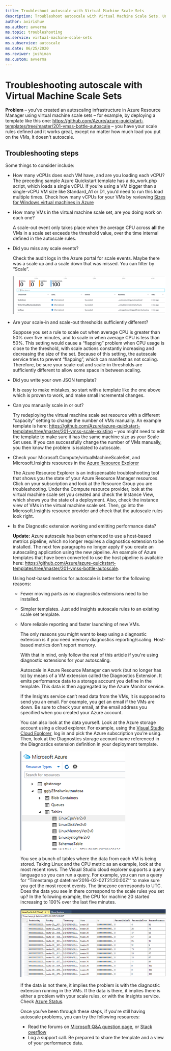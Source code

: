 ```yaml
---
title: Troubleshoot autoscale with Virtual Machine Scale Sets
description: Troubleshoot autoscale with Virtual Machine Scale Sets. Understand typical problems encountered and how to resolve them.
author: avirishuv
ms.author: avverma
ms.topic: troubleshooting
ms.service: virtual-machine-scale-sets
ms.subservice: autoscale
ms.date: 06/25/2020
ms.reviwer: jushiman
ms.custom: avverma
---
```


# Troubleshooting autoscale with Virtual Machine Scale Sets
**Problem** – you’ve created an autoscaling infrastructure in Azure Resource Manager using virtual machine scale sets –  for example, by deploying a template like this one: https://github.com/Azure/azure-quickstart-templates/tree/master/201-vmss-bottle-autoscale  – you have your scale rules defined and it works great, except no matter how much load you put on the VMs, it doesn't autoscale.

## Troubleshooting steps
Some things to consider include:

* How many vCPUs does each VM have, and are you loading each vCPU?
  The preceding sample Azure Quickstart template has a do_work.php script, which loads a single vCPU. If you’re using a VM bigger than a single-vCPU VM size like Standard_A1 or D1, you’d need to run this load multiple times. Check how many vCPUs for your VMs by reviewing [Sizes for Windows virtual machines in Azure](../virtual-machines/windows/sizes.md?toc=%2fazure%2fvirtual-machines%2fwindows%2ftoc.json)
* How many VMs in the virtual machine scale set, are you doing work on each one?
  
    A scale-out event only takes place when the average CPU across **all** the VMs in a scale set exceeds the threshold value, over the time internal defined in the autoscale rules.
* Did you miss any scale events?
  
    Check the audit logs in the Azure portal for scale events. Maybe there was a scale up and a scale down that was missed. You can filter by “Scale”.
  
    ![Audit Logs][audit]
* Are your scale-in and scale-out thresholds sufficiently different?
  
    Suppose you set a rule to scale out when average CPU is greater than 50% over five minutes, and to scale in when average CPU is less than 50%. This setting would cause a “flapping” problem when CPU usage is close to the threshold, with scale actions constantly increasing and decreasing the size of the set. Because of this setting, the autoscale service tries to prevent “flapping”, which can manifest as not scaling. Therefore, be sure your scale-out and scale-in thresholds are sufficiently different to allow some space in between scaling.
* Did you write your own JSON template?
  
    It is easy to make mistakes, so start with a template like the one above which is proven to work, and make small incremental changes. 
* Can you manually scale in or out?
  
    Try redeploying the virtual machine scale set resource with a different “capacity” setting to change the number of VMs manually. An example template is here: https://github.com/Azure/azure-quickstart-templates/tree/master/201-vmss-scale-existing – you might need to edit the template to make sure it has the same machine size as your Scale Set uses. If you can successfully change the number of VMs manually, you then know the problem is isolated to autoscale.
* Check your Microsoft.Compute/virtualMachineScaleSet, and Microsoft.Insights resources in the [Azure Resource Explorer](https://resources.azure.com/)
  
    The Azure Resource Explorer is an indispensable troubleshooting tool that shows you the state of your Azure Resource Manager resources. Click on your subscription and look at the Resource Group you are troubleshooting. Under the Compute resource provider, look at the virtual machine scale set you created and check the Instance View, which shows you the state of a deployment. Also, check the instance view of VMs in the virtual machine scale set. Then, go into the Microsoft.Insights resource provider and check that the autoscale rules look right.
* Is the Diagnostic extension working and emitting performance data?
  
    **Update:** Azure autoscale has been enhanced to use a host-based metrics pipeline, which no longer requires a diagnostics extension to be installed. The next few paragraphs no longer apply if you create an autoscaling application using the new pipeline. An example of Azure templates that have been converted to use the host pipeline is available here: https://github.com/Azure/azure-quickstart-templates/tree/master/201-vmss-bottle-autoscale. 
  
    Using host-based metrics for autoscale is better for the following reasons:
  
  * Fewer moving parts as no diagnostics extensions need to be installed.
  * Simpler templates. Just add insights autoscale rules to an existing scale set template.
  * More reliable reporting and faster launching of new VMs.
    
    The only reasons you might want to keep using a diagnostic extension is if you need memory diagnostics reporting/scaling. Host-based metrics don't report memory.
    
    With that in mind, only follow the rest of this article if you're using diagnostic extensions for your autoscaling.
    
    Autoscale in Azure Resource Manager can work (but no longer has to) by means of a VM extension called the Diagnostics Extension. It emits performance data to a storage account you define in the template. This data is then aggregated by the Azure Monitor service.
    
    If the Insights service can’t read data from the VMs, it is supposed to send you an email. For example, you get an email if the VMs are down. Be sure to check your email, at the email address you specified when you created your Azure account.
    
    You can also look at the data yourself. Look at the Azure storage account using a cloud explorer. For example, using the [Visual Studio Cloud Explorer](https://visualstudiogallery.msdn.microsoft.com/aaef6e67-4d99-40bc-aacf-662237db85a2), log in and pick the Azure subscription you’re using. Then, look at the Diagnostics storage account name referenced in the Diagnostics extension definition in your deployment template.
    
    ![Cloud Explorer][explorer]
    
    You see a bunch of tables where the data from each VM is being stored. Taking Linux and the CPU metric as an example, look at the most recent rows. The Visual Studio cloud explorer supports a query language so you can run a query. For example, you can run a query for “Timestamp gt datetime’2016-02-02T21:20:00Z’” to make sure you get the most recent events. The timezone corresponds to UTC. Does the data you see in there correspond to the scale rules you set up? In the following example, the CPU for machine 20 started increasing to 100% over the last five minutes.
    
    ![Storage Tables][tables]
    
    If the data is not there, it implies the problem is with the diagnostic extension running in the VMs. If the data is there, it implies there is either a problem with your scale rules, or with the Insights service. Check [Azure Status](https://azure.microsoft.com/status/).
    
    Once you’ve been through these steps, if you're still having autoscale problems, you can try the following resources: 
    * Read the forums on [Microsoft Q&A question page](/answers/topics/azure-virtual-machines.html), or [Stack overflow](https://stackoverflow.com/questions/tagged/azure) 
    * Log a support call. Be prepared to share the template and a view of your performance data.

[audit]: ./media/virtual-machine-scale-sets-troubleshoot/image3.png
[explorer]: ./media/virtual-machine-scale-sets-troubleshoot/image1.png
[tables]: ./media/virtual-machine-scale-sets-troubleshoot/image4.png
